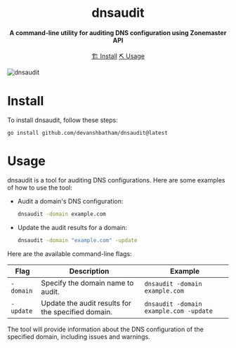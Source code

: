 <h1 align="center">
    dnsaudit
  <br>
</h1>

<h4 align="center">A command-line utility for auditing DNS configuration using Zonemaster API</h4>


<p align="center">
  <a href="#install">🏗️ Install</a>
  <a href="#usage">⛏️ Usage</a>
  <br>
</p>


![dnsaudit](https://github.com/devanshbatham/dnsaudit/blob/main/static/dnsaudit.png?raw=true)

# Install
To install dnsaudit, follow these steps:


```
go install github.com/devanshbatham/dnsaudit@latest
```

# Usage
dnsaudit is a tool for auditing DNS configurations. Here are some examples of how to use the tool:

- Audit a domain's DNS configuration:
  ```sh
  dnsaudit -domain example.com
  ```

- Update the audit results for a domain:
  ```sh
  dnsaudit -domain "example.com" -update
  ```

Here are the available command-line flags:

| Flag        | Description                                                        | Example                    |
|-------------|--------------------------------------------------------------------|----------------------------|
| `-domain`   | Specify the domain name to audit.                                  | `dnsaudit -domain example.com` |
| `-update`   | Update the audit results for the specified domain.                | `dnsaudit -domain example.com -update` |

The tool will provide information about the DNS configuration of the specified domain, including issues and warnings.

